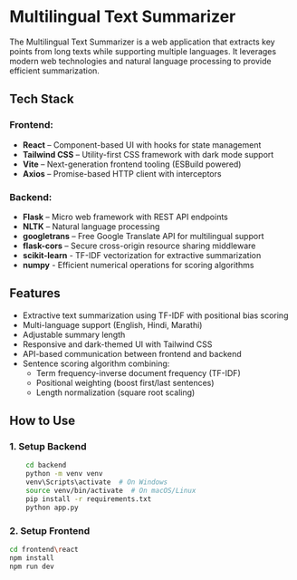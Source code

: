 # **Multilingual Text Summarizer**

The Multilingual Text Summarizer is a web application that extracts key points from long texts while supporting multiple languages. It leverages modern web technologies and natural language processing to provide efficient summarization.


##  **Tech Stack**

### **Frontend:**
- **React** – Component-based UI with hooks for state management
- **Tailwind CSS** – Utility-first CSS framework with dark mode support
- **Vite** – Next-generation frontend tooling (ESBuild powered)
- **Axios** – Promise-based HTTP client with interceptors

### **Backend:**
- **Flask** – Micro web framework with REST API endpoints
- **NLTK** – Natural language processing
- **googletrans** – Free Google Translate API for multilingual support
- **flask-cors** – Secure cross-origin resource sharing middleware
- **scikit-learn** - TF-IDF vectorization for extractive summarization
- **numpy** - Efficient numerical operations for scoring algorithms


## **Features**
- Extractive text summarization using TF-IDF with positional bias scoring
- Multi-language support (English, Hindi, Marathi)
- Adjustable summary length
- Responsive and dark-themed UI with Tailwind CSS
- API-based communication between frontend and backend
- Sentence scoring algorithm combining:
    - Term frequency-inverse document frequency (TF-IDF)
    - Positional weighting (boost first/last sentences)
    - Length normalization (square root scaling)



## **How to Use**
### **1. Setup Backend**
```bash
    cd backend
    python -m venv venv
    venv\Scripts\activate  # On Windows
    source venv/bin/activate  # On macOS/Linux
    pip install -r requirements.txt
    python app.py
```
### **2. Setup Frontend**
```bash
cd frontend\react
npm install
npm run dev
```
